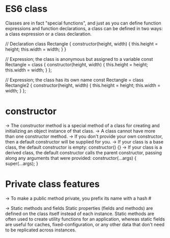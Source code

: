 # ES6 class

Classes are in fact "special functions", and just as you can define function expressions and function declarations, a class can be defined in two ways: a class expression or a class declaration.

// Declaration
class Rectangle {
  constructor(height, width) {
    this.height = height;
    this.width = width;
  }
}

// Expression; the class is anonymous but assigned to a variable
const Rectangle = class {
  constructor(height, width) {
    this.height = height;
    this.width = width;
  }
};

// Expression; the class has its own name
const Rectangle = class Rectangle2 {
  constructor(height, width) {
    this.height = height;
    this.width = width;
  }
};

# constructor

-> The constructor method is a special method of a class for creating and initializing an object instance of that class.
-> A class cannot have more than one constructor method.
-> If you don't provide your own constructor, then a default constructor will be supplied for you.
-> If your class is a base class, the default constructor is empty: constructor() {}
-> If your class is a derived class, the default constructor calls the parent constructor, passing along any arguments that were provided:
    constructor(...args) {
        super(...args);
    }

# Private class features
-> To make a public method private, you prefix its name with a hash #


-> Static methods and fields
Static properties (fields and methods) are defined on the class itself instead of each instance. 
Static methods are often used to create utility functions for an application, 
whereas static fields are useful for caches, fixed-configuration, or any other data that don't need to be replicated across instances.